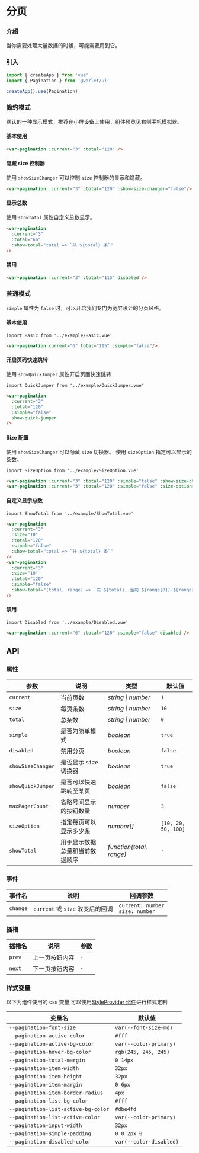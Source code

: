 # 分页

### 介绍

当你需要处理大量数据的时候，可能需要用到它。

### 引入

```js
import { createApp } from 'vue'
import { Pagination } from '@varlet/ui'

createApp().use(Pagination)
```
### 简约模式

默认的一种显示模式，推荐在小屏设备上使用，组件预览见右侧手机模拟器。

#### 基本使用

```html
<var-pagination :current="3" :total="120" />
```

#### 隐藏 size 控制器

使用 `showSizeChanger` 可以控制 `size` 控制器的显示和隐藏。

```html
<var-pagination :current="3" :total="120" :show-size-changer="false"/>
```

#### 显示总数

使用 `showTatol` 属性自定义总数显示。

```html
<var-pagination 
  :current="3" 
  :total="66" 
  :show-total="total => `共 ${total} 条`" 
/>
```

#### 禁用

```html
<var-pagination :current="3" :total="115" disabled />
```

### 普通模式

`simple` 属性为 `false` 时，可以开启我们专门为宽屏设计的分页风格。

#### 基本使用

```vue
import Basic from '../example/Basic.vue'
```

```html
<var-pagination current="6" total="115" :simple="false"/>
```

#### 开启页码快速跳转

使用 `showQuickJumper` 属性开启页面快速跳转

```vue
import QuickJumper from '../example/QuickJumper.vue'
```

```html
<var-pagination
  :current="3"
  :total="120"
  :simple="false" 
  show-quick-jumper
/>
```

#### Size 配置

使用 `showSizeChanger` 可以隐藏 `size` 切换器。
使用 `sizeOption` 指定可以显示的条数。

```vue
import SizeOption from '../example/SizeOption.vue'
```

```html
<var-pagination :current="3" :total="120" :simple="false" :show-size-changer="false" />
<var-pagination :current="3" :total="120" :simple="false" :size-option="[10, 20, 30, 40]" />
```

#### 自定义显示总数

```vue
import ShowTotal from '../example/ShowTotal.vue'
```

```html
<var-pagination
  :current="3"
  :size="10"
  :total="120"
  :simple="false"
  :show-total="total => `共 ${total} 条`"
/>
<var-pagination
  :current="3"
  :size="10"
  :total="120"
  :simple="false"
  :show-total="(total, range) => `共 ${total}, 当前 ${range[0]}-${range[1]}`"
/>
```

#### 禁用

```vue
import Disabled from '../example/Disabled.vue'
```

```html
<var-pagination :current="6" :total="120" :simple="false" disabled />
```

## API

### 属性

| 参数 | 说明 | 类型 | 默认值 |
| ----- | -------------- | -------- | ---------- |
| `current` | 当前页数 | _string \| number_ | `1` |
| `size` | 每页条数 | _string \| number_ | `10` |
| `total` | 总条数 | _string \| number_ | `0` |
| `simple` | 是否为简单模式 | _boolean_ | `true` |
| `disabled` | 禁用分页 | _boolean_ | `false` |
| `showSizeChanger` | 是否显示 `size` 切换器 | _boolean_ | `true` |
| `showQuickJumper` | 是否可以快速跳转至某页	 | _boolean_ | `false` |
| `maxPagerCount` | 省略号间显示的按钮数量	 | _number_ | `3` |
| `sizeOption` | 指定每页可以显示多少条	 | _number[]_ | `[10, 20, 50, 100]` |
| `showTotal` | 用于显示数据总量和当前数据顺序	 | _function(total, range)_ | `-` |

### 事件

| 事件名 | 说明 | 回调参数 |
| ----- | -------------- | -------- |
| `change` | `current` 或 `size` 改变后的回调 | `current: number` <br>`size: number`  |

### 插槽

| 插槽名 | 说明 | 参数 |
| --- | --- | --- |
| `prev` | 上一页按钮内容 | `-` |
| `next` | 下一页按钮内容 | `-` |

### 样式变量

以下为组件使用的 css 变量,可以使用[StyleProvider 组件](#/zh-CN/style-provider)进行样式定制

| 变量名 | 默认值 |
| --- | --- |
| `--pagination-font-size` | `var(--font-size-md)` |  
| `--pagination-active-color` | `#fff` |  
| `--pagination-active-bg-color` | `var(--color-primary)` |  
| `--pagination-hover-bg-color` | `rgb(245, 245, 245)` |  
| `--pagination-total-margin` | `0 14px` |  
| `--pagination-item-width` | `32px` |  
| `--pagination-item-height` | `32px` |  
| `--pagination-item-margin` | `0 6px` |  
| `--pagination-item-border-radius` | `4px` |  
| `--pagination-list-bg-color` | `#fff` |  
| `--pagination-list-active-bg-color` | `#dbe4fd` |  
| `--pagination-list-active-color` | `var(--color-primary)` |  
| `--pagination-input-width` | `32px` |
| `--pagination-simple-padding` | `0 0 2px 0` |
| `--pagination-disabled-color` | `var(--color-disabled)` |